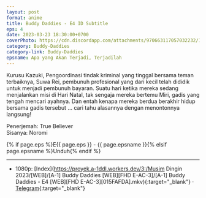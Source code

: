 ```yaml
---
layout: post
format: anime
title: Buddy Daddies - E4 ID Subtitle
eps: 4
date: 2023-03-23 18:30:00+0700
coverPhoto: https://cdn.discordapp.com/attachments/970663117057032232/1088421852877181009/mpv-shot0215.jpg
category: Buddy-Daddies
category-link: Buddy-Daddies
epsname: Apa yang Akan Terjadi, Terjadilah
---
```


Kurusu Kazuki, Pengoordinasi tindak kriminal yang tinggal bersama teman terbaiknya, Suwa Rei, pembunuh profesional yang dari kecil telah dididik untuk menjadi pembunuh bayaran. Suatu hari ketika mereka sedang menjalankan misi di Hari Natal, tak sengaja mereka bertemu Miri, gadis yang tengah mencari ayahnya. Dan entah kenapa mereka berdua berakhir hidup bersama gadis tersebut ... cari tahu alasannya dengan menontonnya langsung!

Penerjemah: True Believer<br>
Sisanya: Noromi<br>

{% if page.eps %}E{{ page.eps }} - {{ page.epsname }}{% elsif page.epsname %}Unduh{% endif %}

---
- 1080p: [Index](https://proyek.a-1ddl.workers.dev/3:/Musim Dingin 2023/[WEB]/[A-1] Buddy Daddies [WEB][FHD E-AC-3]/[A-1] Buddy Daddies - E4 [WEB][FHD E-AC-3][015FAFDA].mkv){:target="_blank"} &middot; [Telegram](https://t.me/a1fansubweeklies/248){:target="_blank"} 
